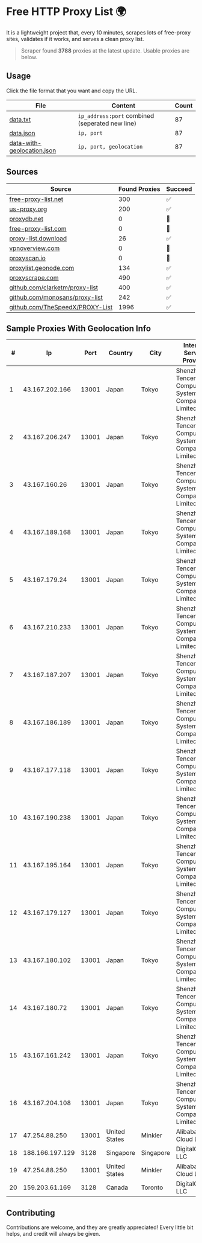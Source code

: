 
# Free HTTP Proxy List 🌍

It is a lightweight project that, every 10 minutes, scrapes lots of free-proxy sites, validates if it works, and serves a clean proxy list.


> Scraper found **3788** proxies at the latest update. Usable proxies are below.

## Usage

Click the file format that you want and copy the URL.


|File|Content|Count|
|----|-------|-----|
|[data.txt](https://raw.githubusercontent.com/themiralay/Proxy-List-World/master/data.txt)|`ip_address:port` combined (seperated new line)|87|
|[data.json](https://raw.githubusercontent.com/themiralay/Proxy-List-World/master/data.json)|`ip, port`|87|
|[data-with-geolocation.json](https://raw.githubusercontent.com/themiralay/Proxy-List-World/master/data-with-geolocation.json)|`ip, port, geolocation`|87|

## Sources

|Source|Found Proxies|Succeed|
|------|-------------|-------|
|[free-proxy-list.net](https://free-proxy-list.net)|300|✅|
|[us-proxy.org](https://www.us-proxy.org)|200|✅|
|[proxydb.net](http://proxydb.net)|0|🚫|
|[free-proxy-list.com](https://free-proxy-list.com/?page=&port=&type%5B%5D=http&type%5B%5D=https&up_time=0&search=Search)|0|🚫|
|[proxy-list.download](https://www.proxy-list.download/HTTP)|26|✅|
|[vpnoverview.com](https://vpnoverview.com/privacy/anonymous-browsing/free-proxy-servers)|0|🚫|
|[proxyscan.io](https://www.proxyscan.io)|0|🚫|
|[proxylist.geonode.com](https://proxylist.geonode.com/api/proxy-list?limit=300&page=1&sort_by=lastChecked&sort_type=desc&protocols=http,https)|134|✅|
|[proxyscrape.com](https://api.proxyscrape.com/v2/?request=displayproxies&protocol=http&timeout=10000&country=all&ssl=all&anonymity=all)|490|✅|
|[github.com/clarketm/proxy-list](https://raw.githubusercontent.com/clarketm/proxy-list/master/proxy-list-raw.txt)|400|✅|
|[github.com/monosans/proxy-list](https://raw.githubusercontent.com/monosans/proxy-list/main/proxies/http.txt)|242|✅|
|[github.com/TheSpeedX/PROXY-List](https://raw.githubusercontent.com/TheSpeedX/PROXY-List/master/http.txt)|1996|✅|


## Sample Proxies With Geolocation Info

|#|Ip|Port|Country|City|Internet Service Provider|
|-|--|----|-------|----|-------------------------|
|1|43.167.202.166|13001|Japan|Tokyo|Shenzhen Tencent Computer Systems Company Limited|
|2|43.167.206.247|13001|Japan|Tokyo|Shenzhen Tencent Computer Systems Company Limited|
|3|43.167.160.26|13001|Japan|Tokyo|Shenzhen Tencent Computer Systems Company Limited|
|4|43.167.189.168|13001|Japan|Tokyo|Shenzhen Tencent Computer Systems Company Limited|
|5|43.167.179.24|13001|Japan|Tokyo|Shenzhen Tencent Computer Systems Company Limited|
|6|43.167.210.233|13001|Japan|Tokyo|Shenzhen Tencent Computer Systems Company Limited|
|7|43.167.187.207|13001|Japan|Tokyo|Shenzhen Tencent Computer Systems Company Limited|
|8|43.167.186.189|13001|Japan|Tokyo|Shenzhen Tencent Computer Systems Company Limited|
|9|43.167.177.118|13001|Japan|Tokyo|Shenzhen Tencent Computer Systems Company Limited|
|10|43.167.190.238|13001|Japan|Tokyo|Shenzhen Tencent Computer Systems Company Limited|
|11|43.167.195.164|13001|Japan|Tokyo|Shenzhen Tencent Computer Systems Company Limited|
|12|43.167.179.127|13001|Japan|Tokyo|Shenzhen Tencent Computer Systems Company Limited|
|13|43.167.180.102|13001|Japan|Tokyo|Shenzhen Tencent Computer Systems Company Limited|
|14|43.167.180.72|13001|Japan|Tokyo|Shenzhen Tencent Computer Systems Company Limited|
|15|43.167.161.242|13001|Japan|Tokyo|Shenzhen Tencent Computer Systems Company Limited|
|16|43.167.204.108|13001|Japan|Tokyo|Shenzhen Tencent Computer Systems Company Limited|
|17|47.254.88.250|13001|United States|Minkler|Alibaba Cloud LLC|
|18|188.166.197.129|3128|Singapore|Singapore|DigitalOcean, LLC|
|19|47.254.88.250|13001|United States|Minkler|Alibaba Cloud LLC|
|20|159.203.61.169|3128|Canada|Toronto|DigitalOcean, LLC|



## Contributing

Contributions are welcome, and they are greatly appreciated! Every
little bit helps, and credit will always be given.

